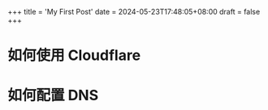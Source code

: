 +++
title = 'My First Post'
date = 2024-05-23T17:48:05+08:00
draft = false
+++
# 如何使用 Cloudflare 
# 如何配置 DNS
